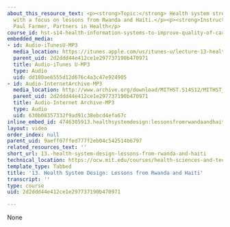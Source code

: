 ```yaml
---
about_this_resource_text: <p><strong>Topic:</strong> Health system strengthening,
  with a focus on lessons from Rwanda and Haiti.</p><p><strong>Instructor:</strong>
  Paul Farmer, Partners in Health</p>
course_id: hst-s14-health-information-systems-to-improve-quality-of-care-in-resource-poor-settings-spring-2012
embedded_media:
- id: Audio-iTunesU-MP3
  media_location: https://itunes.apple.com/us/itunes-u/lecture-13-health-system-design/id586718710?i=127802312
  parent_uid: 2d2ddd44e412ce1e297737190b470971
  title: Audio-iTunes U-MP3
  type: Audio
  uid: dd180ae6555d12d676c4a3c47e924905
- id: Audio-InternetArchive-MP3
  media_location: http://www.archive.org/download/MITHST.S14S12/MITHST_S14S12_lec13.mp3
  parent_uid: 2d2ddd44e412ce1e297737190b470971
  title: Audio-Internet Archive-MP3
  type: Audio
  uid: 630b08357332f9ad91c38ebcd4efa67c
inline_embed_id: 4746305913.healthsystemdesign:lessonsfromrwandaandhaiti70180695
layout: video
order_index: null
parent_uid: 9aeff07ffed777f2eb04c542514b6797
related_resources_text: ''
short_url: 13.-health-system-design-lessons-from-rwanda-and-haiti
technical_location: https://ocw.mit.edu/courses/health-sciences-and-technology/hst-s14-health-information-systems-to-improve-quality-of-care-in-resource-poor-settings-spring-2012/lectures-and-videos/13.-health-system-design-lessons-from-rwanda-and-haiti
template_type: Tabbed
title: '13. Health System Design: Lessons from Rwanda and Haiti'
transcript: ''
type: course
uid: 2d2ddd44e412ce1e297737190b470971

---
```

None